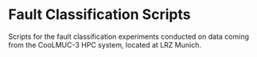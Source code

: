 # Fault Classification Scripts
Scripts for the fault classification experiments conducted on data coming from
the CooLMUC-3 HPC system, located at LRZ Munich.

